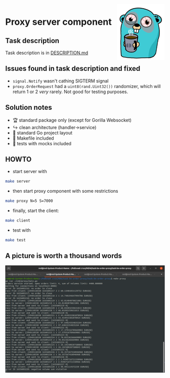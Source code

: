 <img align="right" width="30%" src="./images/tired-gopher.png">

# Proxy server component

## Task description

Task description is in [DESCRIPTION.md](DESCRIPTION.md)

## Issues found in task description and fixed

- `signal.Notify` wasn't cathing SIGTERM signal
- `proxy.OrderRequest` had a `uint8(rand.Uint32())` randomizer, which will return 1 or 2 *very* rarely. Not good for testing purposes.

## Solution notes

- :trophy: standard package only (except for Gorilla Websocket)
- :arrow_right_hook: clean architecture (handler->service)
- :book: standard Go project layout
- :hammer: Makefile included
- :toilet: tests with mocks included

## HOWTO

- start server with 
```bash
make server
```
- then start proxy component with some restrictions 
```bash
make proxy N=5 S=7000
```
- finally, start the client:
```bash
make client
```
- test with
```bash
make test
```

## A picture is worth a thousand words

<img src="./images/working-example.png">
